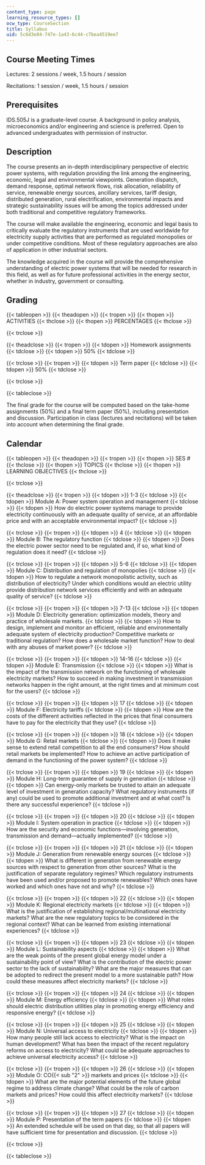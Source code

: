 ```yaml
---
content_type: page
learning_resource_types: []
ocw_type: CourseSection
title: Syllabus
uid: 5c6d3e84-747e-1a43-6c44-c7bea4519ee7
---
```


Course Meeting Times
--------------------

Lectures: 2 sessions / week, 1.5 hours / session

Recitations: 1 session / week, 1.5 hours / session

Prerequisites
-------------

IDS.505J is a graduate-level course. A background in policy analysis, microeconomics and/or engineering and science is preferred. Open to advanced undergraduates with permission of instructor.

Description
-----------

The course presents an in-depth interdisciplinary perspective of electric power systems, with regulation providing the link among the engineering, economic, legal and environmental viewpoints. Generation dispatch, demand response, optimal network flows, risk allocation, reliability of service, renewable energy sources, ancillary services, tariff design, distributed generation, rural electrification, environmental impacts and strategic sustainability issues will be among the topics addressed under both traditional and competitive regulatory frameworks.

The course will make available the engineering, economic and legal basis to critically evaluate the regulatory instruments that are used worldwide for electricity supply activities that are performed as regulated monopolies or under competitive conditions. Most of these regulatory approaches are also of application in other industrial sectors.

The knowledge acquired in the course will provide the comprehensive understanding of electric power systems that will be needed for research in this field, as well as for future professional activities in the energy sector, whether in industry, government or consulting.

Grading
-------

{{< tableopen >}}
{{< theadopen >}}
{{< tropen >}}
{{< thopen >}}
ACTIVITIES
{{< thclose >}}
{{< thopen >}}
PERCENTAGES
{{< thclose >}}

{{< trclose >}}

{{< theadclose >}}
{{< tropen >}}
{{< tdopen >}}
Homework assignments
{{< tdclose >}}
{{< tdopen >}}
50%
{{< tdclose >}}

{{< trclose >}}
{{< tropen >}}
{{< tdopen >}}
Term paper
{{< tdclose >}}
{{< tdopen >}}
50%
{{< tdclose >}}

{{< trclose >}}

{{< tableclose >}}

The final grade for the course will be computed based on the take-home assignments (50%) and a final term paper (50%), including presentation and discussion. Participation in class (lectures and recitations) will be taken into account when determining the final grade.

Calendar
--------

{{< tableopen >}}
{{< theadopen >}}
{{< tropen >}}
{{< thopen >}}
SES #
{{< thclose >}}
{{< thopen >}}
TOPICS
{{< thclose >}}
{{< thopen >}}
LEARNING OBJECTIVES
{{< thclose >}}

{{< trclose >}}

{{< theadclose >}}
{{< tropen >}}
{{< tdopen >}}
1-3
{{< tdclose >}}
{{< tdopen >}}
Module A: Power system operation and management
{{< tdclose >}}
{{< tdopen >}}
How do electric power systems manage to provide electricity continuously with an adequate quality of service, at an affordable price and with an acceptable environmental impact?
{{< tdclose >}}

{{< trclose >}}
{{< tropen >}}
{{< tdopen >}}
4
{{< tdclose >}}
{{< tdopen >}}
Module B: The regulatory function
{{< tdclose >}}
{{< tdopen >}}
Does the electric power sector need to be regulated and, if so, what kind of regulation does it need?
{{< tdclose >}}

{{< trclose >}}
{{< tropen >}}
{{< tdopen >}}
5-6
{{< tdclose >}}
{{< tdopen >}}
Module C: Distribution and regulation of monopolies
{{< tdclose >}}
{{< tdopen >}}
How to regulate a network monopolistic activity, such as distribution of electricity? Under which conditions would an electric utility provide distribution network services efficiently and with an adequate quality of service?
{{< tdclose >}}

{{< trclose >}}
{{< tropen >}}
{{< tdopen >}}
7-13
{{< tdclose >}}
{{< tdopen >}}
Module D: Electricity generation: optimization models, theory and practice of wholesale markets.
{{< tdclose >}}
{{< tdopen >}}
How to design, implement and monitor an efficient, reliable and environmentally adequate system of electricity production? Competitive markets or traditional regulation? How does a wholesale market function? How to deal with any abuses of market power?
{{< tdclose >}}

{{< trclose >}}
{{< tropen >}}
{{< tdopen >}}
14-16
{{< tdclose >}}
{{< tdopen >}}
Module E: Transmission
{{< tdclose >}}
{{< tdopen >}}
What is the impact of the transmission network on the functioning of wholesale electricity markets? How to succeed in making investment in transmission networks happen in the right amount, at the right times and at minimum cost for the users?
{{< tdclose >}}

{{< trclose >}}
{{< tropen >}}
{{< tdopen >}}
17
{{< tdclose >}}
{{< tdopen >}}
Module F: Electricity tariffs
{{< tdclose >}}
{{< tdopen >}}
How are the costs of the different activities reflected in the prices that final consumers have to pay for the electricity that they use?
{{< tdclose >}}

{{< trclose >}}
{{< tropen >}}
{{< tdopen >}}
18
{{< tdclose >}}
{{< tdopen >}}
Module G: Retail markets
{{< tdclose >}}
{{< tdopen >}}
Does it make sense to extend retail competition to all the end consumers? How should retail markets be implemented? How to achieve an active participation of demand in the functioning of the power system?
{{< tdclose >}}

{{< trclose >}}
{{< tropen >}}
{{< tdopen >}}
19
{{< tdclose >}}
{{< tdopen >}}
Module H: Long-term guarantee of supply in generation
{{< tdclose >}}
{{< tdopen >}}
Can energy-only markets be trusted to attain an adequate level of investment in generation capacity? What regulatory instruments (if any) could be used to promote additional investment and at what cost? Is there any successful experience?
{{< tdclose >}}

{{< trclose >}}
{{< tropen >}}
{{< tdopen >}}
20
{{< tdclose >}}
{{< tdopen >}}
Module I: System operation in practice
{{< tdclose >}}
{{< tdopen >}}
How are the security and economic functions—involving generation, transmission and demand—actually implemented?
{{< tdclose >}}

{{< trclose >}}
{{< tropen >}}
{{< tdopen >}}
21
{{< tdclose >}}
{{< tdopen >}}
Module J: Generation from renewable energy sources
{{< tdclose >}}
{{< tdopen >}}
What is different in generation from renewable energy sources with respect to generation from other sources? What is the justification of separate regulatory regimes? Which regulatory instruments have been used and/or proposed to promote renewables? Which ones have worked and which ones have not and why?
{{< tdclose >}}

{{< trclose >}}
{{< tropen >}}
{{< tdopen >}}
22
{{< tdclose >}}
{{< tdopen >}}
Module K: Regional electricity markets
{{< tdclose >}}
{{< tdopen >}}
What is the justification of establishing regional/multinational electricity markets? What are the new regulatory topics to be considered in the regional context? What can be learned from existing international experiences?
{{< tdclose >}}

{{< trclose >}}
{{< tropen >}}
{{< tdopen >}}
23
{{< tdclose >}}
{{< tdopen >}}
Module L: Sustainability aspects
{{< tdclose >}}
{{< tdopen >}}
What are the weak points of the present global energy model under a sustainability point of view? What is the contribution of the electric power sector to the lack of sustainability? What are the major measures that can be adopted to redirect the present model to a more sustainable path? How could these measures affect electricity markets?
{{< tdclose >}}

{{< trclose >}}
{{< tropen >}}
{{< tdopen >}}
24
{{< tdclose >}}
{{< tdopen >}}
Module M: Energy efficiency
{{< tdclose >}}
{{< tdopen >}}
What roles should electric distribution utilities play in promoting energy efficiency and responsive energy?
{{< tdclose >}}

{{< trclose >}}
{{< tropen >}}
{{< tdopen >}}
25
{{< tdclose >}}
{{< tdopen >}}
Module N: Universal access to electricity
{{< tdclose >}}
{{< tdopen >}}
How many people still lack access to electricity? What is the impact on human development? What has been the impact of the recent regulatory reforms on access to electricity? What could be adequate approaches to achieve universal electricity access?
{{< tdclose >}}

{{< trclose >}}
{{< tropen >}}
{{< tdopen >}}
26
{{< tdclose >}}
{{< tdopen >}}
Module O: CO{{< sub "2" >}} markets and prices
{{< tdclose >}}
{{< tdopen >}}
What are the major potential elements of the future global regime to address climate change? What could be the role of carbon markets and prices? How could this affect electricity markets?
{{< tdclose >}}

{{< trclose >}}
{{< tropen >}}
{{< tdopen >}}
27
{{< tdclose >}}
{{< tdopen >}}
Module P: Presentation of the term papers
{{< tdclose >}}
{{< tdopen >}}
An extended schedule will be used on that day, so that all papers will have sufficient time for presentation and discussion.
{{< tdclose >}}

{{< trclose >}}

{{< tableclose >}}